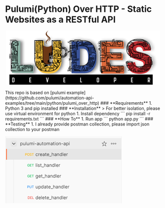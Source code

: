 # Pulumi(Python) Over HTTP - Static Websites as a RESTful API
<p align="center">
<img src="pic/ludes.png" width="500">
</p>
This repo is based on [pulumi example](https://github.com/pulumi/automation-api-examples/tree/main/python/pulumi_over_http)
### **Requirements**
1. Python 3 and pip installed
### **Installation**
> For better isolation, please use virtual environment for python
1. Install dependency
```
pip install -r requirements.txt
```
### **How To**
1. Run app
```
python app.py
```
### **Testing**
1. I already provide postman collection, please import json collection to your postman

![pulumi-1](pic/pulumi-1.png)